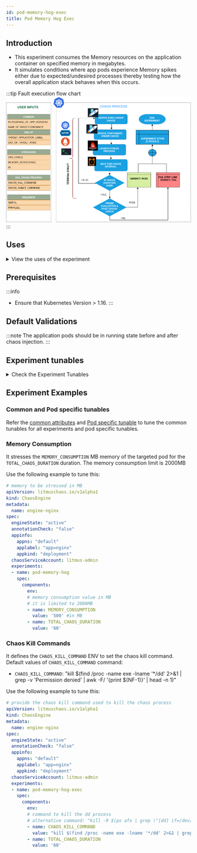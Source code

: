 ```yaml
---
id: pod-memory-hog-exec
title: Pod Memory Hog Exec
---
```


## Introduction
- This experiment consumes the Memory resources on the application container on specified memory in megabytes.
- It simulates conditions where app pods experience Memory spikes either due to expected/undesired processes thereby testing how the overall application stack behaves when this occurs.

:::tip Fault execution flow chart
![Pod Memory Hog Exec](./static/images/pod-stress.png)
:::

## Uses
<details>
<summary>View the uses of the experiment</summary>
<div>
Memory usage within containers is subject to various constraints in Kubernetes. If the limits are specified in their spec, exceeding them can cause termination of the container (due to OOMKill of the primary process, often pid 1) - the restart of the container by kubelet, subject to the policy specified. For containers with no limits placed, the memory usage is uninhibited until such time as the Node level OOM Behaviour takes over. In this case, containers on the node can be killed based on their oom_score and the QoS class a given pod belongs to (bestEffort ones are first to be targeted). This eval is extended to all pods running on the node - thereby causing a bigger blast radius. 

This experiment launches a stress process within the target container - which can cause either the primary process in the container to be resource constrained in cases where the limits are enforced OR eat up available system memory on the node in cases where the limits are not specified.
</div>
</details>

## Prerequisites
:::info
- Ensure that Kubernetes Version > 1.16.
:::

## Default Validations
:::note
The application pods should be in running state before and after chaos injection.
:::

## Experiment tunables
<details>
    <summary>Check the Experiment Tunables</summary>
    <table>
      <tr>
        <th> Variables </th>
        <th> Description </th>
        <th> Notes </th>
      </tr>
      <tr>
        <td> MEMORY_CONSUMPTION </td>
        <td> The amount of memory used of hogging a Kubernetes pod (megabytes)</td>
        <td> Defaults to 500MB (Up to 2000MB)</td>
      </tr>
      <tr>
        <td> TOTAL_CHAOS_DURATION </td>
        <td> The time duration for chaos insertion (seconds)  </td>
        <td> Defaults to 60s </td>
      </tr>
      <tr>
        <td> LIB </td>
        <td> The chaos lib used to inject the chaos. Available libs are <code>litmus</code></td>
        <td> Defaults to <code>litmus</code> </td>
      </tr>
      <tr>
        <td> TARGET_PODS </td>
        <td> Comma separated list of application pod name subjected to pod memory hog chaos</td>
        <td> If not provided, it will select target pods randomly based on provided appLabels</td>
      </tr>
      <tr> 
        <td> TARGET_CONTAINER </td>
        <td> Name of the target container under chaos </td>
        <td> If not provided, it will select the first container of the target pod </td>
      </tr> 
      <tr>
        <td> CHAOS_KILL_COMMAND </td>
        <td> The command to kill the chaos process </td>
        <td> Defaults to <code>kill $(find /proc -name exe -lname '*/dd' 2>&1 | grep -v 'Permission denied' | awk -F/ '&#123;print $(NF-1)&#125;' | head -n 1)</code>. Another useful one that generally works (in case the default doesn't) is <code>kill -9 $(ps afx | grep \"[dd] if=/dev/zero\" | awk '&#123;print $1&#125;' | tr '\n' ' ')</code>. In case neither works, please check whether the target pod's base image offers a shell. If yes, identify appropriate shell command to kill the chaos process. </td>
      </tr>
      <tr>
        <td> PODS_AFFECTED_PERC </td>
        <td> The Percentage of total pods to target  </td>
        <td> Defaults to 0 (corresponds to 1 replica), provide numeric value only </td>
      </tr>
      <tr>
        <td> RAMP_TIME </td>
        <td> Period to wait before injection of chaos in sec </td>
        <td> Eg. 30 </td>
      </tr>
      <tr>
        <td> SEQUENCE </td>
        <td> It defines sequence of chaos execution for multiple target pods </td>
        <td> Default value: parallel. Supported: serial, parallel </td>
      </tr>
    </table>
</details>

## Experiment Examples

### Common and Pod specific tunables
Refer the [common attributes](../../common-tunables-for-all-experiments) and [Pod specific tunable](./common-tunables-for-pod-experiments) to tune the common tunables for all experiments and pod specific tunables.

### Memory Consumption

It stresses the `MEMORY_CONSUMPTION` MB memory of the targeted pod for the `TOTAL_CHAOS_DURATION` duration.
The memory consumption limit is 2000MB

Use the following example to tune this:

[embedmd]:# (./static/manifests/pod-memory-hog-exec/memory-consumption.yaml yaml)
```yaml
# memory to be stressed in MB
apiVersion: litmuschaos.io/v1alpha1
kind: ChaosEngine
metadata:
  name: engine-nginx
spec:
  engineState: "active"
  annotationCheck: "false"
  appinfo:
    appns: "default"
    applabel: "app=nginx"
    appkind: "deployment"
  chaosServiceAccount: litmus-admin
  experiments:
  - name: pod-memory-hog
    spec:
      components:
        env:
        # memory consumption value in MB
        # it is limited to 2000MB
        - name: MEMORY_CONSUMPTION
          value: '500' #in MB
        - name: TOTAL_CHAOS_DURATION
          value: '60'
```

### Chaos Kill Commands

It defines the `CHAOS_KILL_COMMAND` ENV to set the chaos kill command.
Default values of `CHAOS_KILL_COMMAND` command:

- `CHAOS_KILL_COMMAND`: "kill $(find /proc -name exe -lname '*/dd' 2>&1 | grep -v 'Permission denied' | awk -F/ '{print $(NF-1)}' | head -n 1)"

Use the following example to tune this:

[embedmd]:# (./static/manifests/pod-memory-hog-exec/kill-command.yaml yaml)
```yaml
# provide the chaos kill command used to kill the chaos process
apiVersion: litmuschaos.io/v1alpha1
kind: ChaosEngine
metadata:
  name: engine-nginx
spec:
  engineState: "active"
  annotationCheck: "false"
  appinfo:
    appns: "default"
    applabel: "app=nginx"
    appkind: "deployment"
  chaosServiceAccount: litmus-admin
  experiments:
  - name: pod-memory-hog-exec
    spec:
      components:
        env:
        # command to kill the dd process
        # alternative command: "kill -9 $(ps afx | grep \"[dd] if=/dev/zero\" | awk '{print $1}' | tr '\n' ' ')"
        - name: CHAOS_KILL_COMMAND
          value: "kill $(find /proc -name exe -lname '*/dd' 2>&1 | grep -v 'Permission denied' | awk -F/ '{print $(NF-1)}' | head -n 1)"
        - name: TOTAL_CHAOS_DURATION
          value: '60'
```
